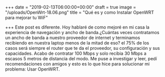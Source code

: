 +++
date = "2019-02-13T06:00:00+00:00"
draft = true
image = "/uploads/OpenWrt-18.06.png"
title = "Qué es y como Instalar OpenWRT para mejorar tu WiF"

+++
Este post es diferente. Hoy hablaré de como mejoré en mi casa la experiencia de navegación y ancho de banda.¿Cuántas veces contratamos un ancho de banda a nuestro proveedor de internet y terminamos recibiendo en nuestra laptop menos de la mitad de eso? el 75% de los casos será siempre el router que te da el proveedor, su configuración y sus capacidades. Acabo de contratar 100 Mbps y solo recibia 30 Mbps a escasos 5 metros de distancia del modo. Me puse a investigar y leer, pedí recomendaciones con amigos y esto es lo que hice para solucionar mi problema: Usar OpenWRT.